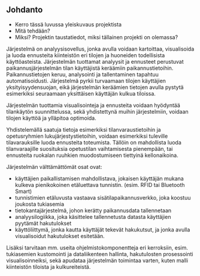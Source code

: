## Johdanto

* Kerro tässä luvussa yleiskuvaus projektista
* Mitä tehdään?
* Miksi? Projektin taustatiedot, miksi tällainen projekti on olemassa?  

Järjestelmä on analyysisovellus, jonka avulla voidaan kartoittaa, visualisoida ja luoda ennusteita kiinteistön eri tilojen ja huoneiden todellisista käyttöasteista. Järjestelmän tuottamat analyysit ja ennusteet perustuvat paikannusjärjestelmän tilan käyttäjistä keräämiin paikannustietoihin. Paikannustietojen keruu, analysointi ja tallentaminen tapahtuu automatisoidusti. Järjestelmä pyrkii turvaamaan tilojen käyttäjien yksityisyydensuojan, eikä järjestelmän keräämien tietojen avulla pystytä esimerkiksi seuraamaan yksittäisen käyttäjän kulkua tiloissa.

Järjestelmän tuottamia visualisointeja ja ennusteita voidaan hyödyntää tilankäytön suunnittelussa, sekä yhdistettynä muihin järjestelmiin, voidaan tilojen käyttöä ja ylläpitoa optimoida.

Yhdistelemällä saatuja tietoja esimerkiksi tilanvaraustietoihin ja opetusryhmien lukujärjestystietoihin, voidaan esimerkiksi tuleville tilavarauksille luoda ennusteita toteumista. Tällöin on mahdollista luoda tilanvaraajille suosituksia opetustilan vaihtamisesta pienempään, tai ennusteita ruokalan ruuhkien muodostumiseen tiettyinä kellonaikoina.

Järjestelmän välttämättömät osat ovat:
- käyttäjien paikallistamisen mahdollistava, jokaisen käyttäjän mukana kulkeva pienikokoinen etäluettava tunnistin. (esim. RFID tai Bluetooth Smart)
- tunnistimien etäluvusta vastaava sisätilapaikannusverkko, joka koostuu joukosta tukiasemia
- tietokantajärjestelmä, johon kerätty paikannusdata tallennetaan
- analyysilogiikka, joka käsittelee tallennetusta datasta käyttäjien pyytämät hakutulokset
- käyttöliittymä, jonka kautta käyttäjät tekevät hakukutsut, ja jonka avulla visualisoidut hakutulokset esitetään.

Lisäksi tarvitaan mm. useita ohjelmistokomponentteja eri kerroksiin, esim. tukiasemien kustomointi ja dataliikenteen hallinta, hakutulosten prosessointi visualisoinneiksi, sekä apudataa järjestelmän toimintaa varten, kuten malli kiinteistön tiloista ja kulkureiteistä.